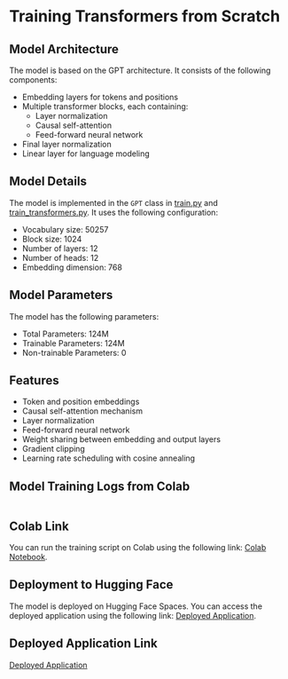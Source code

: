 # Training Transformers from Scratch

## Model Architecture

The model is based on the GPT architecture. It consists of the following components:
- Embedding layers for tokens and positions
- Multiple transformer blocks, each containing:
  - Layer normalization
  - Causal self-attention
  - Feed-forward neural network
- Final layer normalization
- Linear layer for language modeling

## Model Details

The model is implemented in the `GPT` class in [train.py](train.py) and [train_transformers.py](train_transformers.py). It uses the following configuration:
- Vocabulary size: 50257
- Block size: 1024
- Number of layers: 12
- Number of heads: 12
- Embedding dimension: 768

## Model Parameters

The model has the following parameters:
- Total Parameters: 124M
- Trainable Parameters: 124M
- Non-trainable Parameters: 0

## Features

- Token and position embeddings
- Causal self-attention mechanism
- Layer normalization
- Feed-forward neural network
- Weight sharing between embedding and output layers
- Gradient clipping
- Learning rate scheduling with cosine annealing

## Model Training Logs from Colab

```
```

## Colab Link

You can run the training script on Colab using the following link: [Colab Notebook](https://colab.research.google.com/drive/1VWw6lJM14K9QxvavfbEe2jIdO99jF340#scrollTo=mc9xOCbsWQLx).

## Deployment to Hugging Face

The model is deployed on Hugging Face Spaces. You can access the deployed application using the following link: [Deployed Application](https://huggingface.co/spaces/sawandarekar/session_12_transformer_part_1).

## Deployed Application Link

[Deployed Application](https://huggingface.co/spaces/sawandarekar/session_12_transformer_part_1)
